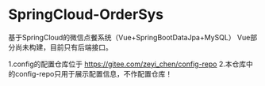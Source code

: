 # SpringCloud-OrderSys
  基于SpringCloud的微信点餐系统（Vue+SpringBootDataJpa+MySQL）
  Vue部分尚未构建，目前只有后端接口。

1.config的配置仓库位于 https://gitee.com/zeyi_chen/config-repo
2.本仓库中的config-repo只用于展示配置信息，不作配置仓库！

